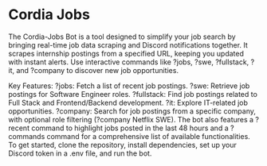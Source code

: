 # Cordia Jobs
The Cordia-Jobs Bot is a tool designed to simplify your job search by bringing real-time job data scraping and Discord notifications together. It scrapes internship postings from a specified URL, keeping you updated with instant alerts. Use interactive commands like ?jobs, ?swe, ?fullstack, ?it, and ?company to discover new job opportunities.

Key Features:
?jobs: Fetch a list of recent job postings.
?swe: Retrieve job postings for Software Engineer roles.
?fullstack: Find job postings related to Full Stack and Frontend/Backend development.
?it: Explore IT-related job opportunities.
?company: Search for job postings from a specific company, with optional role filtering (?company Netflix SWE).
The bot also features a ?recent command to highlight jobs posted in the last 48 hours and a ?commands command for a comprehensive list of available functionalities. 
To get started, clone the repository, install dependencies, set up your Discord token in a .env file, and run the bot. 
